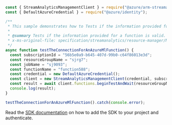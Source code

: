 ```javascript
const { StreamAnalyticsManagementClient } = require("@azure/arm-streamanalytics");
const { DefaultAzureCredential } = require("@azure/identity");

/**
 * This sample demonstrates how to Tests if the information provided for a function is valid. This can range from testing the connection to the underlying web service behind the function or making sure the function code provided is syntactically correct.
 *
 * @summary Tests if the information provided for a function is valid. This can range from testing the connection to the underlying web service behind the function or making sure the function code provided is syntactically correct.
 * x-ms-original-file: specification/streamanalytics/resource-manager/Microsoft.StreamAnalytics/stable/2020-03-01/examples/Function_Test_AzureML.json
 */
async function testTheConnectionForAnAzureMlFunction() {
  const subscriptionId = "56b5e0a9-b645-407d-99b0-c64f86013e3d";
  const resourceGroupName = "sjrg7";
  const jobName = "sj9093";
  const functionName = "function588";
  const credential = new DefaultAzureCredential();
  const client = new StreamAnalyticsManagementClient(credential, subscriptionId);
  const result = await client.functions.beginTestAndWait(resourceGroupName, jobName, functionName);
  console.log(result);
}

testTheConnectionForAnAzureMlFunction().catch(console.error);
```

Read the [SDK documentation](https://github.com/Azure/azure-sdk-for-js/blob/%40azure%2Farm-streamanalytics_4.0.1/sdk/streamanalytics/arm-streamanalytics/README.md) on how to add the SDK to your project and authenticate.
